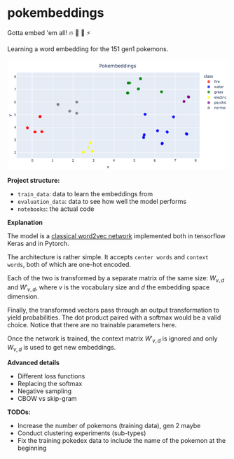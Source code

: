 # pokembeddings
Gotta embed 'em all! :fire: :ocean: :seedling: :zap:

Learning a word embedding for the 151 gen1 pokemons. 

![alt text](https://github.com/emilioMaddalena/pokembeddings/blob/main/data/embedding_projection.png)

**Project structure:**
- `train_data`: data to learn the embeddings from
- `evaluation_data`: data to see how well the model performs
- `notebooks`: the actual code

**Explanation**

The model is a [classical word2vec network](https://www.tensorflow.org/text/tutorials/word2vec) implemented both in tensorflow Keras and in Pytorch.

The architecture is rather simple. It accepts `center words` and `context words`, both of which are one-hot encoded. 

Each of the two is transformed by a separate matrix of the same size: $W_{v,d}$ and $W'_{v,d}$, where $v$ is the vocabulary size and $d$ the embedding space dimension. 

Finally, the transformed vectors pass through an output transformation to yield probabilities. The dot product paired with a softmax would be a valid choice. Notice that there are no trainable parameters here.

Once the network is trained, the context matrix $W'_{v,d}$ is ignored and only $W_{v,d}$ is used to get new embeddings.

**Advanced details**

- Different loss functions
- Replacing the softmax
- Negative sampling
- CBOW vs skip-gram

**TODOs:**
- Increase the number of pokemons (training data), gen 2 maybe
- Conduct clustering experiments (sub-types)
- Fix the training pokedex data to include the name of the pokemon at the beginning